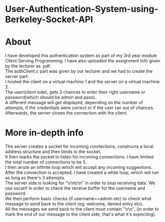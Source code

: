 # User-Authentication-System-using-Berkeley-Socket-API

# About
I have developed this authentication system as part of my 3rd year module Client Serving Programming. I have also uploaded the assignment info given by the lecturer as .pdf.</br>
The authClient.c part was given by our lecturer and we had to create the server part.</br>
I hosted the client on a virtual machine 1 and the server on a virtual machine 2.</br>
The user(client side), gets 3 chances to enter their right username or password(which should be admin and pass).</br>
A different message will get displayed, depending on the number of attempts, if the credentials were correct or if the user ran out of chances.</br>
Afterwards, the server closes the connection with the client.</br>

# More in-depth info
The server creates a socket for incoming connections, constructs a local address structure and then binds to the socket.</br>
It then marks the socket to listen for incoming connections. I have limited the total number of connections to be 5.</br>
I then wrote an infinite loop which will accept any incoming suggestions. After the connection is accepted, I have created a while loop, which will run as long as there's 3 attempts.</br>
The server side is looking for "\r\n\r\n" in order to stop receiving data. We use sscanf in order to check the receive buffer for the username and password.</br>
We then perform basic checks (if username==admin etc) to check what message to send back to the client (eg: welcome, denied entry etc).</br>
All the messages we send back to the client must contain "\r\n", (in order to mark the end of our message to the client side, that's what it's expecting).
